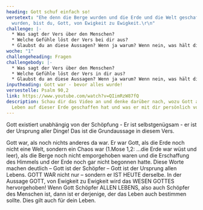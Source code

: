 ```yaml
---
heading: Gott schuf einfach so!
versetext: "Ehe denn die Berge wurden und die Erde und die Welt geschaffen
  wurden, bist du, Gott, von Ewigkeit zu Ewigkeit.\r\n"
challenge: |-
  * Was sagt der Vers über den Menschen?
  * Welche Gefühle löst der Vers bei dir aus?
  * Glaubst du an diese Aussagen? Wenn ja warum? Wenn nein, was hält dich ab?
woche: "1"
challengeheading: Fragen
challengebody: |-
  * Was sagt der Vers über den Menschen?
  * Welche Gefühle löst der Vers in dir aus?
  * Glaubst du an diese Aussagen? Wenn ja warum? Wenn nein, was hält dich ab?
inputheading: Gott war - bevor alles wurde!
versestelle: Psalm 90,2
link: https://www.youtube.com/watch?v=QIimRzW87fQ
description: Schau dir das Video an und denke darüber nach, wozu Gott alles
  Leben auf dieser Erde geschaffen hat und was er mit dir persönlich vorhat!
---
```

Gott existiert unabhängig von der Schöpfung - Er ist selbstgenügsam - er ist der Ursprung aller Dinge! Das ist die Grundaussage in diesem Vers. 

Gott war, als noch nichts anderes da war. Er war Gott, als die Erde noch nicht eine Welt, sondern ein Chaos war (1.Mose 1,2: …die Erde war wüst und leer), als die Berge noch nicht emporgehoben waren und die Erschaffung des Himmels und der Erde noch gar nicht begonnen hatte. Diese Worte machen deutlich – Gott ist der Schöpfer – Gott ist der Ursprung allen Lebens. GOTT WAR nicht nur – sondern er IST HEUTE derselbe. In der Aussage GOTT, von Ewigkeit zu Ewigkeit wird das WESEN GOTTES hervorgehoben! Wenn Gott Schöpfer ALLEN LEBENS, also auch Schöpfer des Menschen ist, dann ist er derjenige, der das Leben auch bestimmen sollte. Dies gilt auch für dein Leben.
